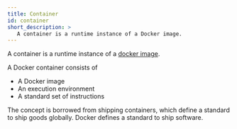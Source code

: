 ```yaml
---
title: Container
id: container
short_description: >
   A container is a runtime instance of a Docker image.
---
```

A container is a runtime instance of a [docker image](#image).

A Docker container consists of

- A Docker image
- An execution environment
- A standard set of instructions

The concept is borrowed from shipping containers, which define a standard to ship goods globally. Docker defines a standard to ship software.